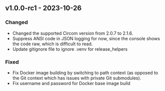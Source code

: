 ## v1.0.0-rc1 - 2023-10-26
### Changed
- Changed the supported Circom version from 2.0.7 to 2.1.6.
- Suppress ANSI code in JSON logging for now, since the console shows the code raw, which is difficult to read.
- Update gitignore file to ignore .venv for release_helpers

### Fixed
- Fix Docker image building by switching to path context (as opposed to the Git context which has issues with private Git submodules).
- Fix username and password for Docker base image build

